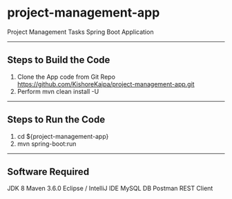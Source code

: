 # project-management-app
Project Management Tasks Spring Boot Application

----------------------------
Steps to Build the Code
-------------------------
1) Clone the App code from Git Repo https://github.com/KishoreKaipa/project-management-app.git
2) Perform mvn clean install -U 

------------------------
Steps to Run the Code 
---------------------
1) cd ${project-management-app}
2) mvn spring-boot:run

-----------------
Software Required
-----------------
JDK 8
Maven 3.6.0
Eclipse / IntelliJ IDE
MySQL DB
Postman REST Client
